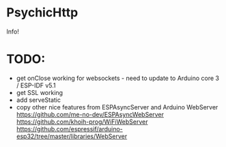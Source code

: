 # PsychicHttp

Info!

# TODO:

* get onClose working for websockets - need to update to Arduino core 3 / ESP-IDF v5.1
* get SSL working
* add serveStatic
* copy other nice features from ESPAsyncServer and Arduino WebServer
    https://github.com/me-no-dev/ESPAsyncWebServer
    https://github.com/khoih-prog/WiFiWebServer
    https://github.com/espressif/arduino-esp32/tree/master/libraries/WebServer